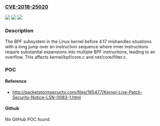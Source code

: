 ### [CVE-2018-25020](https://cve.mitre.org/cgi-bin/cvename.cgi?name=CVE-2018-25020)
![](https://img.shields.io/static/v1?label=Product&message=n%2Fa&color=blue)
![](https://img.shields.io/static/v1?label=Version&message=n%2Fa&color=blue)
![](https://img.shields.io/static/v1?label=Vulnerability&message=n%2Fa&color=brighgreen)

### Description

The BPF subsystem in the Linux kernel before 4.17 mishandles situations with a long jump over an instruction sequence where inner instructions require substantial expansions into multiple BPF instructions, leading to an overflow. This affects kernel/bpf/core.c and net/core/filter.c.

### POC

#### Reference
- http://packetstormsecurity.com/files/165477/Kernel-Live-Patch-Security-Notice-LSN-0083-1.html

#### Github
No GitHub POC found.

